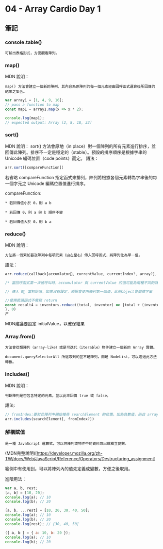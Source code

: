 # 04 - Array Cardio Day 1

## 筆記

### console.table()
    可輸出表格形式，方便觀看陣列。

### map()
MDN 說明：

    map() 方法會建立一個新的陣列，其內容為原陣列的每一個元素經由回呼函式運算後所回傳的結果之集合。
```javascript
var array1 = [1, 4, 9, 16];
// pass a function to map
const map1 = array1.map(x => x * 2);

console.log(map1);
// expected output: Array [2, 8, 18, 32]
```

### sort() 

MDN 說明：
    sort() 方法會原地（in place）對一個陣列的所有元素進行排序，並回傳此陣列。排序不一定是穩定的（stable）。預設的排序順序是根據字串的 Unicode 編碼位置（code points）而定。
語法：
```javascript
arr.sort([compareFunction])
```
若省略 compareFunction 指定函式來排列，陣列將根據各個元素轉為字串後的每一個字元之 Unicode 編碼位置值進行排序。

compareFunction:

    * 若回傳值小於 0，則 a b

    * 若回傳 0，則 a 與 b 順序不變

    * 若回傳值大於 0，則 b a


### reduce()
MDN 說明：

    方法將一個累加器及陣列中每項元素（由左至右）傳入回呼函式，將陣列化為單一值。

語法：
```javascript
arr.reduce(callback[accumlator, currentValue, currentIndex?, array?], initialValue?)

/* 當回呼函式第一次被呼叫時，accumulator 與 currentValue 的值可能為兩種不同的狀況：若在呼叫 reduce() 時有提供 initialValue，則 accumulator 將會等於 initialValue，且 currentValue 會等於陣列中的第一個元素值；若沒有提供 initialValue，則 accumulator 會等於陣列的第一個元素值，且 currentValue 將會等於陣列的第二個元素值。 */

// 傳入 0 當初始值，如果沒有設定，預設會使用陣列第一個值，此例object會變成字串

//使用箭頭函式不需寫 return
const result4 = inventors.reduce((total, inventor) => {total + (inventor.passed - inventor.year);
}, 0)
ㄕ
```
MDN建議要設定 initialValue，以確保結果

### Array.from() 

    方法會從類陣列（array-like）或是可迭代（iterable）物件建立一個新的 Array 實體。

    document.querySelectorAll 所選取到的並不是陣列，而是 NodeList，可以透過此方法轉換。

### includes()
MDN 說明：

    判斷陣列是否包含特定的元素，並以此來回傳 true 或 false。
語法:
```javascript
// fromIndex:要於此陣列中開始搜尋 searchElement 的位置。如為負數值，則自 array.length - fromIndex 開始向後搜尋。預設值為 0。
arr.includes(searchElement[, fromIndex?])
```
### 解構賦值
    是一種 JavaScript 運算式，可以將陣列或物件中的資料取出成獨立變數。

(MDN完整說明)[https://developer.mozilla.org/zh-TW/docs/Web/JavaScript/Reference/Operators/Destructuring_assignment]

範例中有使用到，可以將陣列內的值先定義成變數，方便之後取用。

進階用法：

```javascript
var a, b, rest;
[a, b] = [10, 20];
console.log(a); // 10
console.log(b); // 20

[a, b, ...rest] = [10, 20, 30, 40, 50];
console.log(a); // 10
console.log(b); // 20
console.log(rest); // [30, 40, 50]

({ a, b } = { a: 10, b: 20 });
console.log(a); // 10
console.log(b); // 20
```
